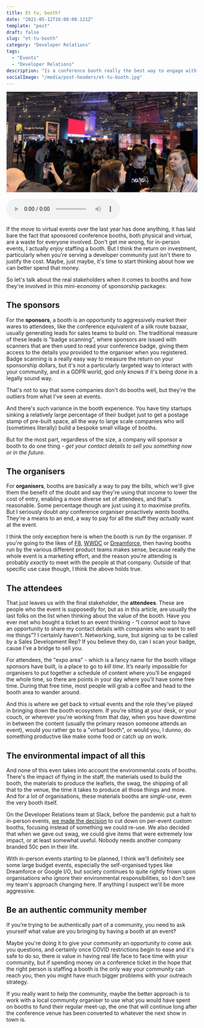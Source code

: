 ```yaml
---
title: Et tu, booth?
date: "2021-05-12T16:00:00.121Z"
template: "post"
draft: false
slug: "et-tu-booth"
category: "Developer Relations"
tags:
  - "Events"
  - "Developer Relations"
description: "Is a conference booth really the best way to engage with developers? And if it isn't, why do we spend so much time and money on them?"
socialImage: "/media/post-headers/et-tu-booth.jpg"
---
```


![A cropped image of a mechanical typewriter](/media/post-headers/et-tu-booth.jpg)

<audio controls src="" preload="metadata" onplay="logPlay('et-tu-booth')"></audio>

If the move to virtual events over the last year has done anything, it has laid bare the fact that sponsored conference booths, both physical and virtual, are a waste for everyone involved. Don't get me wrong, for in-person events, I actually _enjoy_ staffing a booth. But I think the return on investment, particularly when you're serving a developer community just isn't there to justify the cost. Maybe, just maybe, it's time to start thinking about how we can better spend that money.

So let's talk about the real stakeholders when it comes to booths and how they're involved in this mini-economy of sponsorship packages:

## The sponsors
For the **sponsors**, a booth is an opportunity to aggressively market their wares to attendees, like the conference equivalent of a silk route bazaar, usually generating leads for sales teams to build on. The traditional measure of these leads is "badge scanning", where sponsors are issued with scanners that are then used to read your conference badge, giving them access to the details you provided to the organiser when you registered. Badge scanning is a really easy way to measure the return on your sponsorship dollars, but it's not a particularly targeted way to interact with your community, and in a GDPR world, god only knows if it's being done in a legally sound way.

That's not to say that some companies don't do booths well, but they're the outliers from what I've seen at events.

And there's such variance in the booth experience. You have tiny startups sinking a relatively large percentage of their budget just to get a postage stamp of pre-built space, all the way to large scale companies who will (sometimes literally) build a bespoke small village of booths.

But for the most part, regardless of the size, a company will sponsor a booth to do one thing - _get your contact details to sell you something now or in the future_.

## The organisers
For **organisers**, booths are basically a way to pay the bills, which we'll give them the benefit of the doubt and say they're using that income to lower the cost of entry, enabling a more diverse set of attendees, and that's reasonable. Some percentage though are just using it to maximise profits. But I seriously doubt *any* conference organiser proactively *wants* booths. They're a means to an end, a way to pay for all the stuff they *actually* want at the event.

I think the only exception here is when the booth is run _by_ the organiser. If you're going to the likes of [F8](https://developers.facebook.com/f8/), [WWDC](https://developer.apple.com/wwdc/) or [Dreamforce](https://www.salesforce.com/dreamforce/), then having booths run by the various different product teams makes sense, because really the whole event is a marketing effort, and the reason you're attending is probably _exactly_ to meet with the people at that company. Outside of that specific use case though, I think the above holds true.

## The attendees
That just leaves us with the final stakeholder, the **attendees**. These are people who the event is supposedly for, but as in this article, are usually the last folks on the list when thinking about the value of the booth. Have you ever met who bought a ticket to an event thinking - “I _cannot wait_ to have an opportunity to share my contact details with companies who want to sell me things”? I certainly haven't. Networking, sure, but signing up to be called by a Sales Development Rep? If you believe they do, can I scan your badge, cause I've a bridge to sell you.

For attendees, the "expo area" - which is a fancy name for the booth village sponsors have built, is a place to go to _kill time_. It’s nearly impossible for organisers to put together a schedule of content where you’ll be engaged the whole time, so there are points in your day where you’ll have some free time. During that free time, most people will grab a coffee and head to the booth area to wander around.

And this is where we get back to virtual events and the role they've played in bringing down the booth ecosystem. If you're sitting at your desk, or your couch, or wherever you're working from that day, when you have downtime in between the content (usually the primary reason someone attends an event), would you rather go to a "virtual booth", or would you, I dunno, do something productive like make some food or catch up on work.

## The environmental impact of all this

And none of this even takes into account the environmental costs of booths. There's the impact of flying in the staff, the materials used to build the booth, the materials to produce the leaflets, the swag, the shipping of all that to the venue, the time it takes to produce all those things and more. And for a lot of organisations, these materials booths are _single-use_, even the very booth itself.

On the Developer Relations team at Slack, before the pandemic put a halt to in-person events, [we made the decision](https://medium.com/@beardigsit/toward-carbon-neutral-developer-relations-24f013babc7a) to cut down on per-event custom booths, focusing instead of something we could re-use. We also decided that when we gave out swag, we could give items that were extremely low impact, or at least somewhat useful. Nobody needs another company branded 50c pen in their life.

With in-person events starting to be planned, I think we'll definitely see some large budget events, especially the self-organised types like Dreamforce or Google I/O, but society continues to quite rightly frown upon organisations who ignore their environmental responsibilities, so I don't see my team's approach changing here. If anything I suspect we'll be more aggressive.

## Be an authentic community member
If you’re trying to be authentically part of a community, you need to ask yourself what value are you bringing by having a booth at an event?

Maybe you're doing it to give your community an opportunity to come ask you questions, and certainly once COVID restrictions begin to ease and it's safe to do so, there _is_ value in having real life face to face time with your community, but if spending money on a conference ticket in the hope that the right person is staffing a booth is the only way your community can reach you, then you might have much bigger problems with your outreach strategy.

If you really want to help the community, maybe the better approach is to work with a local community organiser to use what you would have spent on booths to fund their regular meet-up, the one that will continue long after the conference venue has been converted to whatever the next show in town is.
